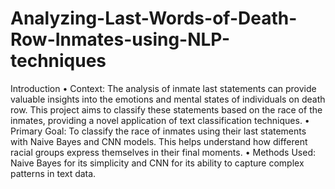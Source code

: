 # Analyzing-Last-Words-of-Death-Row-Inmates-using-NLP-techniques
Introduction
• Context: The analysis of inmate last statements can provide valuable insights
into the emotions and mental states of individuals on death row. This project
aims to classify these statements based on the race of the inmates, providing a
novel application of text classification techniques.
• Primary Goal: To classify the race of inmates using their last statements with
Naive Bayes and CNN models. This helps understand how different racial
groups express themselves in their final moments.
• Methods Used: Naive Bayes for its simplicity and CNN for its ability to capture
complex patterns in text data.
